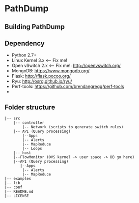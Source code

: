 PathDump
========

## Building PathDump

## Dependency
* Python 2.7+
* Linux Kernel 3.x <-- Fix me!
* Open vSwitch 2.x <-- Fix me!: http://openvswitch.org/
* MongoDB: https://www.mongodb.org/
* Flask: http://flask.pocoo.org/
* Ryu: http://osrg.github.io/ryu/
* Perf-tools: https://github.com/brendangregg/perf-tools
* 

## Folder structure
```
|-- src
    |-- controller
        |-- Network (scripts to generate switch rules)
	|-- API (Query processing)
	    |--Apps
		|-- Alerts
		|-- MapReduce
		|-- Loops
    |-- host
	|--FlowMonitor (OVS kernel -> user space -> DB go here)
	|--API (Query processing)
	   |--Apps
		|-- Alerts
		|-- MapReduce
|-- examples
|-- lib
|-- conf
|-- README.md
|-- LICENSE
```

